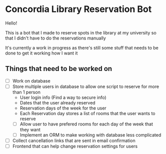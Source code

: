 # Concordia Library Reservation Bot

Hello!

This is a bot that I made to reserve spots in the library at my university so that I didn't have to do the reservations manually

It's currently a work in progress as there's still some stuff that needs to be done to get it working how I want it

## Things that need to be worked on
- [ ] Work on database
-   [ ] Store multiple users in database to allow one script to reserve for more than 1 person
    - User login info (Find a way to secure info)
    - Dates that the user already reserved
    - Reservation days of the week for the user
    - Each Reservation day stores a list of rooms that the user wants to reserve
  - [ ] Allow user to have prefered rooms for each day of the week that they want
  - [ ] Implement an ORM to make working with database less complicated
- [ ] Collect cancellation links that are sent in email confirmation
- [ ] Frontend that can help change reservation settings for users
